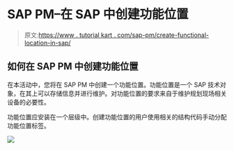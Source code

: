 # SAP PM–在 SAP 中创建功能位置

> 原文:[https://www . tutorial kart . com/sap-pm/create-functional-location-in-sap/](https://www.tutorialkart.com/sap-pm/create-functional-location-in-sap/)

## 如何在 SAP PM 中创建功能位置

在本活动中，您将在 SAP PM 中创建一个功能位置。功能位置是一个 SAP 技术对象，在其上可以存储信息并进行维护。对功能位置的要求来自于维护规划现场相关设备的必要性。

功能位置应安装在一个层级中。创建功能位置的用户使用相关的结构代码手动分配功能位置标签。

[![](../Images/925da31b32d6bc3827932f6c8afb11bb.png)](https://www.tutorialkart.com/)
